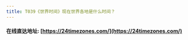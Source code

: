 ```yaml
---
title: T039《世界时间》现在世界各地是什么时间？
---
```


####  在线直达地址: [https://24timezones.com/](https://24timezones.com/)

